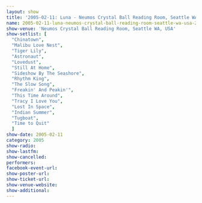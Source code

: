 ```yaml
---
layout: show
title: '2005-02-11: Luna - Neumos Crystal Ball Reading Room, Seattle WA, USA'
name: 2005-02-11-luna-neumos-crystal-ball-reading-room-seattle-wa-usa-2
show-venue: 'Neumos Crystal Ball Reading Room, Seattle WA, USA'
show-setlist: [
  "Chinatown",
  "Malibu Love Nest",
  "Tiger Lily",
  "Astronaut",
  "Lovedust",
  "Still At Home",
  "Sideshow By The Seashore",
  "Rhythm King",
  "The Slow Song",
  "Freakin' And Peakin'",
  "This Time Around",
  "Tracy I Love You",
  "Lost In Space",
  "Indian Summer",
  "Tugboat",
  "Time to Quit"
  ]
show-date: 2005-02-11
category: 2005
show-radio: 
show-lastfm: 
show-cancelled: 
performers: 
facebook-event-url: 
show-poster-url: 
show-ticket-url: 
show-venue-website: 
show-additional: 
---
```


